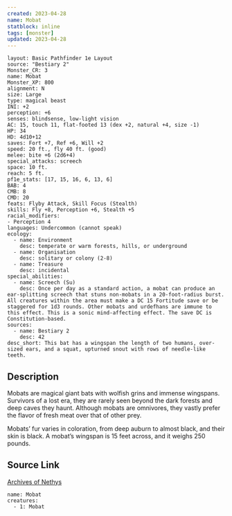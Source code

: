 ```yaml
---
created: 2023-04-28
name: Mobat
statblock: inline
tags: [monster]
updated: 2023-04-28
---
```

```statblock
layout: Basic Pathfinder 1e Layout
source: "Bestiary 2"
Monster_CR: 3
name: Mobat
Monster_XP: 800
alignment: N
size: Large
type: magical beast
INI: +2
perception: +6
senses: blindsense, low-light vision
AC: 15, touch 11, flat-footed 13 (dex +2, natural +4, size -1)
HP: 34
HD: 4d10+12
saves: Fort +7, Ref +6, Will +2
speed: 20 ft., fly 40 ft. (good)
melee: bite +6 (2d6+4)
special_attacks: screech
space: 10 ft.
reach: 5 ft.
pf1e_stats: [17, 15, 16, 6, 13, 6]
BAB: 4
CMB: 8
CMD: 20
feats: Flyby Attack, Skill Focus (Stealth)
skills: Fly +8, Perception +6, Stealth +5
racial_modifiers:
- Perception 4
languages: Undercommon (cannot speak)
ecology:
  - name: Environment
    desc: temperate or warm forests, hills, or underground
  - name: Organisation
    desc: solitary or colony (2-8)
  - name: Treasure
    desc: incidental
special_abilities:
  - name: Screech (Su)
    desc: Once per day as a standard action, a mobat can produce an ear-splitting screech that stuns non-mobats in a 20-foot-radius burst. All creatures within the area must make a DC 15 Fortitude save or be staggered for 1d3 rounds. Other mobats and urdefhans are immune to this effect. This is a sonic mind-affecting effect. The save DC is Constitution-based.
sources:
  - name: Bestiary 2
    desc: 42
desc_short: This bat has a wingspan the length of two humans, over-sized ears, and a squat, upturned snout with rows of needle-like teeth. 
```
## Description
Mobats are magical giant bats with wolfish grins and immense wingspans. Survivors of a lost era, they are rarely seen beyond the dark forests and deep caves they haunt. Although mobats are omnivores, they vastly prefer the flavor of fresh meat over that of other prey. 

Mobats’ fur varies in coloration, from deep auburn to almost black, and their skin is black. A mobat’s wingspan is 15 feet across, and it weighs 250 pounds.
## Source Link
[Archives of Nethys](https://aonprd.com/MonsterDisplay.aspx?ItemName=Mobat)
```encounter-table
name: Mobat
creatures:
  - 1: Mobat
```
